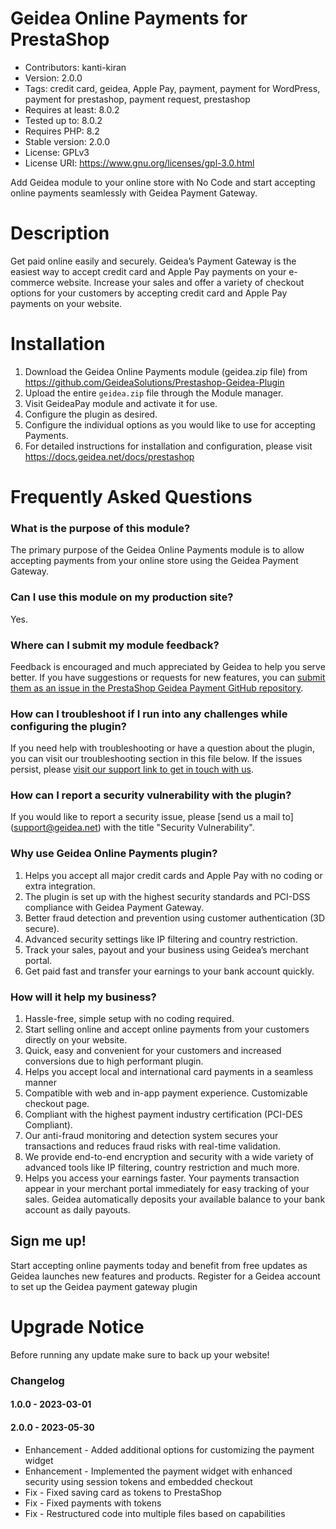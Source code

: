 # Geidea Online Payments for PrestaShop

* Contributors: kanti-kiran
* Version: 2.0.0
* Tags: credit card, geidea, Apple Pay, payment, payment for WordPress, payment for prestashop, payment request, prestashop
* Requires at least: 8.0.2
* Tested up to: 8.0.2
* Requires PHP: 8.2
* Stable version: 2.0.0
* License: GPLv3
* License URI: https://www.gnu.org/licenses/gpl-3.0.html

Add Geidea module to your online store with No Code and start accepting online payments seamlessly with Geidea Payment Gateway.

# Description 

Get paid online easily and securely. Geidea’s Payment Gateway is the easiest way to accept credit card and Apple Pay payments on your e-commerce website. Increase your sales and offer a variety of checkout options for your customers by accepting credit card and Apple Pay payments on your website.

# Installation 

1. Download the Geidea Online Payments module (geidea.zip file) from https://github.com/GeideaSolutions/Prestashop-Geidea-Plugin
2. Upload the entire `geidea.zip` file through the Module manager.
3. Visit GeideaPay module and activate it for use.
4. Configure the plugin as desired.
5. Configure the individual options as you would like to use for accepting Payments.
5. For detailed instructions for installation and configuration, please visit https://docs.geidea.net/docs/prestashop

# Frequently Asked Questions

### What is the purpose of this module?

The primary purpose of the Geidea Online Payments module is to allow accepting payments from your online store using the Geidea Payment Gateway.

### Can I use this module on my production site? 

Yes.

### Where can I submit my module feedback? 

Feedback is encouraged and much appreciated by Geidea to help you serve better. If you have suggestions or requests for new features, you can [submit them as an issue in the PrestaShop Geidea Payment GitHub repository](https://github.com/GeideaSolutions/Prestashop-Geidea-Plugin/issues/new).

### How can I troubleshoot if I run into any challenges while configuring the plugin? 

If you need help with troubleshooting or have a question about the plugin, you can visit our troubleshooting section in this file below. If the issues persist, please [visit our support link to get in touch with us](https://geidea.net/merchants/en/support/).

### How can I report a security vulnerability with the plugin? 

If you would like to report a security issue, please [send us a mail to] (support@geidea.net) with the title "Security Vulnerability".

### Why use Geidea Online Payments plugin? 

1. Helps you accept all major credit cards and Apple Pay with no coding or extra integration.
2. The plugin is set up with the highest security standards and PCI-DSS compliance with Geidea Payment Gateway.
3. Better fraud detection and prevention using customer authentication (3D secure).
4. Advanced security settings like IP filtering and country restriction.
5. Track your sales, payout and your business using Geidea’s merchant portal.
5. Get paid fast and transfer your earnings to your bank account quickly.

### How will it help my business? 

1. Hassle-free, simple setup with no coding required.
2. Start selling online and accept online payments from your customers directly on your website.
3. Quick, easy and convenient for your customers and increased conversions due to high performant plugin.
4. Helps you accept local and international card payments in a seamless manner
5. Compatible with web and in-app payment experience. Customizable checkout page.
6. Compliant with the highest payment industry certification (PCI-DES Compliant).
7. Our anti-fraud monitoring and detection system secures your transactions and reduces fraud risks with real-time validation.
8. We provide end-to-end encryption and security with a wide variety of advanced tools like IP filtering, country restriction and much more.
9. Helps you access your earnings faster. Your payments transaction appear in your merchant portal immediately for easy tracking of your sales. Geidea automatically deposits your available balance to your bank account as daily payouts.

## Sign me up! 
Start accepting online payments today and benefit from free updates as Geidea launches new features and products.
Register for a Geidea account to set up the Geidea payment gateway plugin


# Upgrade Notice
Before running any update make sure to back up your website!

### Changelog

#### 1.0.0 - 2023-03-01

#### 2.0.0 - 2023-05-30
* Enhancement - Added additional options for customizing the payment widget
* Enhancement - Implemented the payment widget with enhanced security using session tokens and embedded checkout
* Fix - Fixed saving card as tokens to PrestaShop
* Fix - Fixed payments with tokens
* Fix - Restructured code into multiple files based on capabilities
